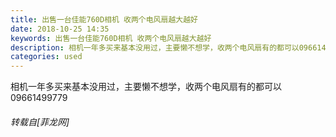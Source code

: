 ```yaml
---
title: 出售一台佳能760D相机 收两个电风扇越大越好
date: 2018-10-25 14:35
keywords: 出售一台佳能760D相机 收两个电风扇越大越好
description: 相机一年多买来基本没用过，主要懒不想学，收两个电风扇有的都可以09661499779
categories: used
---
```

<td class="t_f" id="postmessage_2163562">

相机一年多买来基本没用过，主要懒不想学，收两个电风扇有的都可以09661499779</td>
###### 转载自[菲龙网]